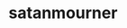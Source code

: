 ---
title: satanmourner
github: https://github.com/satanmourner
mode: dark
transition: 1s
score: 53.3
archetype:
- Code
---